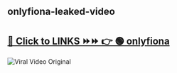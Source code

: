 
 ## onlyfiona-leaked-video 

# <h2><a href="https://clipsfans.com/onlyfiona&ref=git">🔗 Click to LINKS ⏩⏩ 👉 🟢 onlyfiona </a></h2>

<a href="https://clipsfans.com/onlyfiona&ref=git" rel="nofollow" data-target="animated-image.originalLink"><img src="https://i.ibb.co.com/xMMVF88/686577567.gif" alt="Viral Video Original" style="max-width: 100%; display: inline-block;" data-target="animated-image.originalImage"></a>
